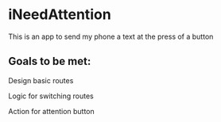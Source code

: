 # iNeedAttention
This is an app to send my phone a text at the press of a button
## Goals to be met:

Design basic routes

Logic for switching routes

Action for attention button
